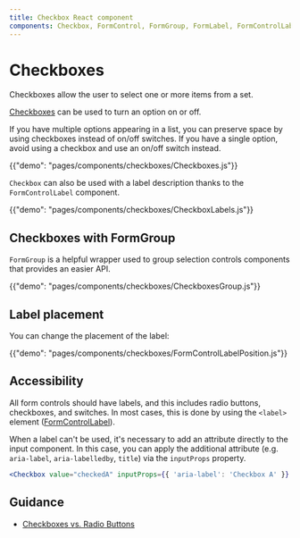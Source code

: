 ```yaml
---
title: Checkbox React component
components: Checkbox, FormControl, FormGroup, FormLabel, FormControlLabel
---
```


# Checkboxes

<p class="description">Checkboxes allow the user to select one or more items from a set.</p>

[Checkboxes](https://material.io/design/components/selection-controls.html#checkboxes) can be used to turn an option on or off.

If you have multiple options appearing in a list,
you can preserve space by using checkboxes instead of on/off switches.
If you have a single option, avoid using a checkbox and use an on/off switch instead.

{{"demo": "pages/components/checkboxes/Checkboxes.js"}}

`Checkbox` can also be used with a label description thanks to the `FormControlLabel` component.

{{"demo": "pages/components/checkboxes/CheckboxLabels.js"}}

## Checkboxes with FormGroup

`FormGroup` is a helpful wrapper used to group selection controls components that provides an easier API.

{{"demo": "pages/components/checkboxes/CheckboxesGroup.js"}}

## Label placement

You can change the placement of the label:

{{"demo": "pages/components/checkboxes/FormControlLabelPosition.js"}}

## Accessibility

All form controls should have labels, and this includes radio buttons, checkboxes, and switches. In most cases, this is done by using the `<label>` element ([FormControlLabel](/api/form-control-label/)).

When a label can't be used, it's necessary to add an attribute directly to the input component.
In this case, you can apply the additional attribute (e.g. `aria-label`, `aria-labelledby`, `title`) via the `inputProps` property.

```jsx
<Checkbox value="checkedA" inputProps={{ 'aria-label': 'Checkbox A' }} />
```

## Guidance

- [Checkboxes vs. Radio Buttons](https://www.nngroup.com/articles/checkboxes-vs-radio-buttons/)
